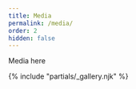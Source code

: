 ```yaml
---
title: Media
permalink: /media/
order: 2
hidden: false
---
```

Media here

<!-- [https://youtu.be/xSkVQajnRLo](https://youtu.be/xSkVQajnRLo) -->


{% include "partials/_gallery.njk" %}